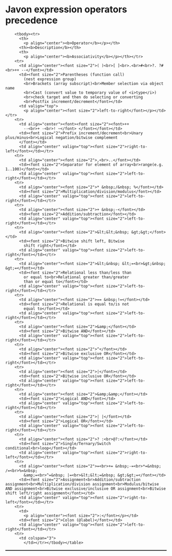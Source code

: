 # Javon expression operators precedence

<table width="90%" bordercolor="#111111" style="BORDER-COLLAPSE: collapse" border="1" cellspacing="0" cellpadding="2">
        
        <tbody><tr>
          <th>
            <p align="center"><b>Operator</b></p></th>
          <th><b>Description</b></th>
          <th>
            <p align="center"><b>Associativity</b></p></th></tr>
        <tr>
          <td align="center"><font size="2">( )<br>[ ]<br>.<br>#<br>?. ?#<br>++ --</font></td>
          <td><font size="2">Parentheses (function call) 
            (nest expression group)
            <br>Brackets (array subscript)<br>Member selection via object name
            <br>Cast (convert value to temporary value of <i>type</i>)
            <br>check target and then do selecting or converting
            <br>Postfix increment/decrement</font></td>
          <td valign="top">
            <p align="center"><font size="2">left-to-right</font></p></td></tr>
        <tr>
          <td align="center"><font><font size="2"><font>++ 
            --<br>+ -<br>! ~</font> </font></font></td>
          <td><font size="2">Prefix increment/decrement<br>Unary plus/minus<br>Logical negation/bitwise complement
          </font></td>
          <td align="center" valign="top"><font size="2">right-to-left</font></td></tr>
        <tr>
          <td align="center"><font size="2">,<br>..</font></td>
          <td><font size="2">Separator for element of array<br>range(e.g. 1..100)</font></td>
          <td align="center" valign="top"><font size="2">left-to-right</font></td></tr>
        <tr>
          <td align="center"><font size="2">* &nbsp;/&nbsp; %</font></td>
          <td><font size="2">Multiplication/division/modulus</font></td>
          <td align="center" valign="top"><font size="2">left-to-right</font></td></tr>
        <tr>
          <td align="center"><font size="2">+ &nbsp;-</font></td>
          <td><font size="2">Addition/subtraction</font></td>
          <td align="center" valign="top"><font size="2">left-to-right</font></td></tr>
        <tr>
          <td align="center"><font size="2">&lt;&lt;&nbsp; &gt;&gt;</font></td>
          <td><font size="2">Bitwise shift left, Bitwise 
            shift right</font></td>
          <td align="center" valign="top"><font size="2">left-to-right</font></td></tr>
        <tr>
          <td align="center"><font size="2">&lt;&nbsp; &lt;=<br>&gt;&nbsp; &gt;=</font></td>
          <td><font size="2">Relational less than/less than 
            or equal to<br>Relational greater than/greater 
            than or equal to</font></td>
          <td align="center" valign="top"><font size="2">left-to-right</font></td></tr>
        <tr>
          <td align="center"><font size="2">== &nbsp;!=</font></td>
          <td><font size="2">Relational is equal to/is not 
            equal to</font></td>
          <td align="center" valign="top"><font size="2">left-to-right</font></td></tr>
        <tr>
          <td align="center"><font size="2">&amp;</font></td>
          <td><font size="2">Bitwise AND</font></td>
          <td align="center" valign="top"><font size="2">left-to-right</font></td></tr>
        <tr>
          <td align="center"><font size="2">^</font></td>
          <td><font size="2">Bitwise exclusive OR</font></td>
          <td align="center" valign="top"><font size="2">left-to-right</font></td></tr>
        <tr>
          <td align="center"><font size="2">|</font></td>
          <td><font size="2">Bitwise inclusive OR</font></td>
          <td align="center" valign="top"><font size="2">left-to-right</font></td></tr>
        <tr>
          <td align="center"><font size="2">&amp;&amp;</font></td>
          <td><font size="2">Logical AND</font></td>
          <td align="center" valign="top"><font size="2">left-to-right</font></td></tr>
        <tr>
          <td align="center"><font size="2">| |</font></td>
          <td><font size="2">Logical OR</font></td>
          <td align="center" valign="top"><font size="2">left-to-right</font></td></tr>
        <tr>
          <td align="center"><font size="2">? :<br>@?:</font></td>
          <td><font size="2">Single/Ternary/Switch conditional<br>loop</font></td>
          <td align="center" valign="top"><font size="2">right-to-left</font></td></tr>
        <tr>
          <td align="center"><font size="2">=<br>+= &nbsp;-=<br>*=&nbsp; /=<br>%=&nbsp; 
            &amp;=<br>^=&nbsp; |=<br>&lt;&lt;=&nbsp; &gt;&gt;=</font></td>
          <td><font size="2">Assignment<br>Addition/subtraction assignment<br>Multiplication/division assignment<br>Modulus/bitwise AND assignment<br>Bitwise exclusive/inclusive OR assignment<br>Bitwise shift left/right assignment</font></td>
          <td align="center" valign="top"><font size="2">right-to-left</font></td></tr>
        <tr>
          <td>
            <p align="center"><font size="2">:</font></p></td>
          <td><font size="2">Colon (@label)</font></td>
          <td align="center" valign="top"><font size="2">left-to-right</font></td></tr>
        <tr>
          <td colspan="3">
            </td></tr></tbody></table>
